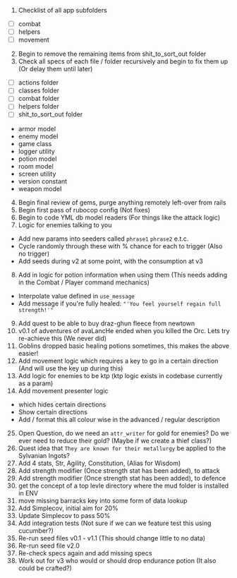 1) Checklist of all app subfolders
- [ ] combat
- [ ] helpers
- [ ] movement
2) Begin to remove the remaining items from shit_to_sort_out folder
3) Check all specs of each file / folder recursively and begin to fix them up (Or delay them until later)
- [ ] actions folder
- [ ] classes folder
- [ ] combat folder
- [ ] helpers folder
- [ ] shit_to_sort_out folder
- armor model
- enemy model
- game class
- logger utility
- potion model
- room model
- screen utility
- version constant
- weapon model
4) Begin final review of gems, purge anything remotely left-over from rails
5) Begin first pass of rubocop config (Not fixes)
6) Begin to code YML db model readers (For things like the attack logic)
7) Logic for enemies talking to you
  - Add new params into seeders called `phrase1` `phrase2` e.t.c.
  - Cycle randomly through these with % chance for each to trigger (Also no trigger)
  - Add seeds during v2 at some point, with the consumption at v3
8) Add in logic for potion information when using them (This needs adding in the Combat / Player command mechanics)
  - Interpolate value defined in `use_message`
  - Add message if you're fully healed: `"'You feel yourself regain full strength!'"`
9) Add quest to be able to buy draz-ghun fleece from newtown
20) v0.1 of adventures of avaLancHe ended when you killed the Orc. Lets try re-achieve this (We never did)
21) Goblins dropped basic healing potions sometimes, this makes the above easier!
22) Add movement logic which requires a key to go in a certain direction (And will use the key up during this)
23) Add logic for enemies to be ktp (ktp logic exists in codebase currently as a param)
24) Add movement presenter logic
- which hides certain directions
- Show certain directions
- Add / format this all colour wise in the advanced / regular description
25) Open Question, do we need an `attr_writer` for gold for enemies? Do we ever need to reduce their gold? (Maybe if we create a thief class?)
26) Quest idea that `They are known for their metallurgy` be applied to the Sylvanian Ingots?
27) Add 4 stats, Str, Agility, Constitution, (Alias for Wisdom)
27) Add strength modifier (Once strength stat has been added), to attack
28) Add strength modifier (Once strength stat has been added), to defence
29) get the concept of a top levle directory where the mud folder is installed in ENV
30) move missing barracks key into some form of data lookup
31) Add Simplecov, initial aim for 20%
32) Update Simplecov to pass 50%
33) Add integration tests (Not sure if we can we feature test this using cucumber?)
34) Re-run seed files v0.1 - v1.1 (This should change little to no data)
35) Re-run seed file v2.0
36) Re-check specs again and add missing specs
37) Work out for v3 who would or should drop endurance potion (It also could be crafted?)
